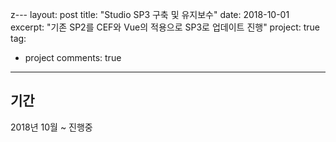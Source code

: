 z---
layout: post
title:  "Studio SP3 구축 및 유지보수"
date:   2018-10-01
excerpt: "기존 SP2를 CEF와 Vue의 적용으로 SP3로 업데이트 진행"
project: true
tag:
- project
comments: true
---

## 기간

2018년 10월 ~ 진행중
